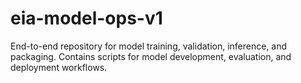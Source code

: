 # eia-model-ops-v1
End-to-end repository for model training, validation, inference, and packaging. Contains scripts for model development, evaluation, and deployment workflows.
